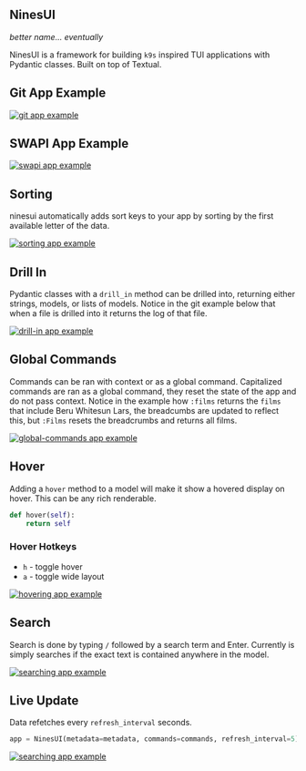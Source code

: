## NinesUI

_better name... eventually_

NinesUI is a framework for building `k9s` inspired TUI applications with
Pydantic classes.  Built on top of Textual.

## Git App Example

[![git app example](https://ninesui.waylonwalker.com/gitnine.gif)](https://ninesui.waylonwalker.com/gitnine.mp4)

## SWAPI App Example

[![swapi app example](https://ninesui.waylonwalker.com/swapi.gif)](https://ninesui.waylonwalker.com/swapi.mp4)

## Sorting

ninesui automatically adds sort keys to your app by sorting by the first
available letter of the data.

[![sorting app example](https://ninesui.waylonwalker.com/sort.gif)](https://ninesui.waylonwalker.com/sort.mp4)

## Drill In

Pydantic classes with a `drill_in` method can be drilled into, returning either
strings, models, or lists of models.  Notice in the git example below that when
a file is drilled into it returns the log of that file.

[![drill-in app example](https://ninesui.waylonwalker.com/drill-in.gif)](https://ninesui.waylonwalker.com/drill-in.mp4)

## Global Commands

Commands can be ran with context or as a global command.  Capitalized commands
are ran as a global command, they reset the state of the app and do not pass
context.  Notice in the example how `:films` returns the `films` that include
Beru Whitesun Lars, the breadcumbs are updated to reflect this, but `:Films`
resets the breadcrumbs and returns all films.

[![global-commands app example](https://ninesui.waylonwalker.com/global-commands.gif)](https://ninesui.waylonwalker.com/global-commands.mp4)

## Hover

Adding a `hover` method to a model will make it show a hovered display on
hover.  This can be any rich renderable.

``` python
def hover(self):
    return self
```

### Hover Hotkeys

* `h` - toggle hover
* `a` - toggle wide layout

[![hovering app example](https://ninesui.waylonwalker.com/hover.gif)](https://ninesui.waylonwalker.com/hover.mp4)

## Search

Search is done by typing `/` followed by a search term and Enter.  Currently is
simply searches if the exact text is contained anywhere in the model.

[![searching app example](https://ninesui.waylonwalker.com/searchv2.gif)](https://ninesui.waylonwalker.com/searchv2.mp4)

## Live Update

Data refetches every `refresh_interval` seconds.

``` python
app = NinesUI(metadata=metadata, commands=commands, refresh_interval=5)
```

[![searching app example](https://ninesui.waylonwalker.com/gitadd.gif)](https://ninesui.waylonwalker.com/gitadd.mp4)
